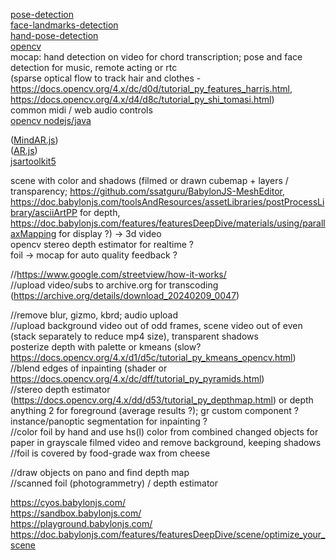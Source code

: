 [pose-detection](https://github.com/freealise/tfjs-models/tree/master/pose-detection)  
[face-landmarks-detection](https://github.com/freealise/tfjs-models/tree/master/face-landmarks-detection)  
[hand-pose-detection](https://github.com/freealise/tfjs-models/tree/master/hand-pose-detection)  
[opencv](https://docs.opencv.org/4.x/d1/d0d/tutorial_js_pose_estimation.html)  
mocap: hand detection on video for chord transcription; pose and face detection for music, remote acting or rtc  
(sparse optical flow to track hair and clothes -  
https://docs.opencv.org/4.x/dc/d0d/tutorial_py_features_harris.html,  
https://docs.opencv.org/4.x/d4/d8c/tutorial_py_shi_tomasi.html)  
common midi / web audio controls  
[opencv nodejs/java](https://docs.opencv.org/4.x/dc/de6/tutorial_js_nodejs.html)  
  
([MindAR.js](https://github.com/hiukim/mind-ar-js))  
([AR.js](https://github.com/AR-js-org/AR.js))  
[jsartoolkit5](https://github.com/artoolkitx/jsartoolkit5)   

scene with color and shadows (filmed or drawn cubemap + layers / transparency; 
https://github.com/ssatguru/BabylonJS-MeshEditor, 
https://doc.babylonjs.com/toolsAndResources/assetLibraries/postProcessLibrary/asciiArtPP for depth, 
https://doc.babylonjs.com/features/featuresDeepDive/materials/using/parallaxMapping for display ?) -> 3d video  
opencv stereo depth estimator for realtime ?  
foil -> mocap for auto quality feedback ?

//https://www.google.com/streetview/how-it-works/  
//upload video/subs to archive.org for transcoding (https://archive.org/details/download_20240209_0047)  
  
//remove blur, gizmo, kbrd; audio upload  
//upload background video out of odd frames, scene video out of even (stack separately to reduce mp4 size), transparent shadows  
  posterize depth with palette or kmeans (slow? https://docs.opencv.org/4.x/d1/d5c/tutorial_py_kmeans_opencv.html)  
//blend edges of inpainting (shader or https://docs.opencv.org/4.x/dc/dff/tutorial_py_pyramids.html)  
//stereo depth estimator (https://docs.opencv.org/4.x/dd/d53/tutorial_py_depthmap.html) or depth anything 2 for foreground (average results ?); gr custom component ? instance/panoptic segmentation for inpainting ?  
//color foil by hand and use hs(l) color from combined changed objects for paper in grayscale filmed video and remove background, keeping shadows  
//foil is covered by food-grade wax from cheese  
  
//draw objects on pano and find depth map  
//scanned foil (photogrammetry) / depth estimator  
  
https://cyos.babylonjs.com/  
https://sandbox.babylonjs.com/  
https://playground.babylonjs.com/  
https://doc.babylonjs.com/features/featuresDeepDive/scene/optimize_your_scene  
